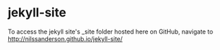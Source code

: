 # jekyll-site

To access the jekyll site's _site folder hosted here on GitHub, navigate to http://nilssanderson.github.io/jekyll-site/
